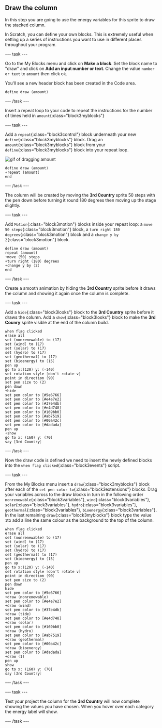 ## Draw the column

In this step you are going to use the energy variables for this sprite to draw the stacked column.

In Scratch, you can define your own blocks. This is extremely useful when setting up a series of instructions you want to use in different places throughout your program. 

--- task ---

Go to the My Blocks menu and click on **Make a block**. Set the block name to "draw" and click on **Add an input number or text**. Change the value `number or text` to `amount` then click ok. 

You'll see a new header block has been created in the Code area.

```blocks3
define draw (amount)
```

--- /task ---

Insert a repeat loop to your code to repeat the instructions for the number of times held in `amount`{:class="block3myblocks"}

--- task ---

Add a `repeat`{:class="block3control"} block underneath your new `define`{:class="block3myblocks"} block. Drag an `amount`{:class="block3myblocks"} block from your `define`{:class="block3myblocks"} block into your repeat loop.

![gif of dragging amount](images/drag-amount.gif)

```blocks3
define draw (amount)
+repeat (amount)
end
```

--- /task ---

The column will be created by moving the **3rd Country** sprite 50 steps with the pen down before turning it round 180 degrees then moving up the stage slightly.

--- task ---

Add `Motion`{:class="block3motion"} blocks inside your repeat loop: a `move 50 steps`{:class="block3motion"} block, a `turn right 180 degrees`{:class="block3motion"} block and a `change y by 2`{:class="block3motion"} block.

```blocks3
define draw (amount)
repeat (amount)
+move (50) steps
+turn right (180) degrees
+change y by (2)
end
```

--- /task ---

Create a smooth animation by hiding the **3rd Country** sprite before it draws the column and showing it again once the column is complete.

--- task ---

Add a `hide`{:class="block3looks"} block to the **3rd Country** sprite before it draws the column. Add a `show`{:class="block3looks"} block to make the **3rd Counry** sprite visible at the end of the column build.

```blocks3
when flag clicked
erase all
set (nonrenewable) to (17)
set (wind) to (17)
set (solar) to (17)
set (hydro) to (17)
set (geothermal) to (17)
set (bioenergy) to (15)
pen up
go to x:(120) y: (-140)
set rotation style [don't rotate v]
point in direction (90)
set pen size to (2)
pen down
+hide
set pen color to [#5e6766]
set pen color to [#e4e7e2]
set pen color to [#37e4db]
set pen color to [#e4d748]
set pen color to [#169bb0]
set pen color to [#ab7519]
set pen color to [#00a42c]
set pen color to [#dadada]
pen up
+show
go to x: (160) y: (70)
say [3rd Country]
```

--- /task ---

Now the draw code is defined we need to insert the newly defined blocks into the `when flag clicked`{:class="block3events"} script. 

--- task ---

From the My Blocks menu insert a `draw`{:class="block3myblocks"} block after each of the `set pen color to`{:class="block3extensions"} blocks. Drag your variables across to the draw blocks in turn in the following order `nonrenewable`{:class="block3variables"}, `wind`{:class="block3variables"}, `solar`{:class="block3variables"}, `hydro`{:class="block3variables"}, `geothermal`{:class="block3variables"}, `bioenergy`{:class="block3variables"}. In the last remaining `draw`{:class="block3myblocks"} block type the value `1`to add a line the same colour as the background to the top of the column.

```blocks3
when flag clicked
erase all
set (nonrenewable) to (17)
set (wind) to (17)
set (solar) to (17)
set (hydro) to (17)
set (geothermal) to (17)
set (bioenergy) to (15)
pen up
go to x:(120) y: (-140)
set rotation style [don't rotate v]
point in direction (90)
set pen size to (2)
pen down
hide
set pen color to [#5e6766]
+draw (nonrenewable)
set pen color to [#e4e7e2]
+draw (wind)
set pen color to [#37e4db]
+draw (tide)
set pen color to [#e4d748]
+draw (solar)
set pen color to [#169bb0]
+draw (hydro)
set pen color to [#ab7519]
+draw (geothermal)
set pen color to [#00a42c]
+draw (bioenergy)
set pen color to [#dadada]
+draw (1)
pen up
show
go to x: (160) y: (70)
say [3rd Country]
```

--- /task ---

--- task ---

Test your project the column for the **3rd Country** will now complete showing the values you have chosen. When you hover over each category the energy label will show.

--- /task ---
